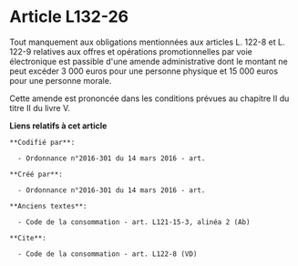 # Article L132-26

Tout manquement aux obligations mentionnées aux articles L. 122-8 et L. 122-9 relatives aux offres et opérations
promotionnelles par voie électronique est passible d'une amende administrative dont le montant ne peut excéder 3 000 euros
pour une personne physique et 15 000 euros pour une personne morale. 

Cette amende est prononcée dans les conditions prévues au chapitre II du titre II du livre V.

**Liens relatifs à cet article**

	**Codifié par**:

	  - Ordonnance n°2016-301 du 14 mars 2016 - art.

	**Créé par**:

	  - Ordonnance n°2016-301 du 14 mars 2016 - art.

	**Anciens textes**:

	  - Code de la consommation - art. L121-15-3, alinéa 2 (Ab)

	**Cite**:

	  - Code de la consommation - art. L122-8 (VD)
